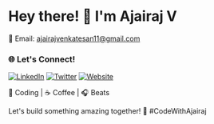 # Hey there! 👋 I'm Ajairaj V

📧 Email: ajairajvenkatesan11@gmail.com 

### 🌐 Let's Connect!

[![LinkedIn](https://img.shields.io/badge/LinkedIn-Connect-blue?style=for-the-badge&logo=linkedin)](https://www.linkedin.com/in/ajairajvenkatesan/)
[![Twitter](https://img.shields.io/badge/Twitter-Follow-blue?style=for-the-badge&logo=twitter)](https://twitter.com/AjairajV)
[![Website](https://img.shields.io/badge/Website-Visit-brightgreen?style=for-the-badge)](https://portfolio-4-nine.vercel.app/)

🚀 Coding | ☕ Coffee | 🎧 Beats

Let's build something amazing together! 🌟 #CodeWithAjairaj
